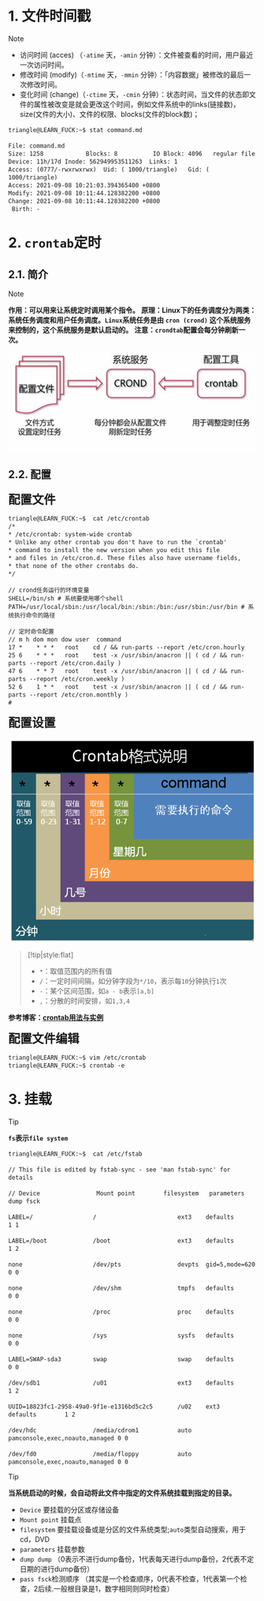 # 1. 文件时间戳

> [!note]
> - 访问时间 (acces) （`-atime` 天，`-amin` 分钟）：文件被查看的时间，用户最近一次访问时间。
> - 修改时间 (modify)（`-mtime` 天，`-mmin` 分钟）：「内容数据」被修改的最后一次修改时间。
> - 变化时间 (change)（`-ctime` 天，`-cmin` 分钟）：状态时间，当文件的状态即文件的属性被改变是就会更改这个时间，例如文件系统中的links(链接数)，size(文件的大小)、文件的权限、blocks(文件的block数)；

```term
triangle@LEARN_FUCK:~$ stat command.md

File: command.md
Size: 1258            Blocks: 8          IO Block: 4096   regular file
Device: 11h/17d Inode: 562949953511263  Links: 1
Access: (0777/-rwxrwxrwx)  Uid: ( 1000/triangle)   Gid: ( 1000/triangle)
Access: 2021-09-08 10:21:03.394365400 +0800
Modify: 2021-09-08 10:11:44.128382200 +0800
Change: 2021-09-08 10:11:44.128382200 +0800
 Birth: -
```
# 2. `crontab`定时

## 2.1. 简介

> [!note]
> **作用：可以用来让系统定时调用某个指令。**
> **原理：Linux下的任务调度分为两类：系统任务调度和用户任务调度。`Linux`系统任务是由 `cron (crond)` 这个系统服务来控制的，这个系统服务是默认启动的。**
> **注意：`crondtab`配置会每分钟刷新一次。**

<p style="text-align:center;"><img src="../../image/linux/crontab_struction.jpg" align="middle" /></p>

## 2.2. 配置

<span style="font-size:24px;font-weight:bold" class="section2">配置文件</span>

```term
triangle@LEARN_FUCK:~$  cat /etc/crontab
/*
* /etc/crontab: system-wide crontab
* Unlike any other crontab you don't have to run the `crontab'
* command to install the new version when you edit this file
* and files in /etc/cron.d. These files also have username fields,
* that none of the other crontabs do.
*/

// crond任务运行的环境变量
SHELL=/bin/sh # 系统要使用哪个shell
PATH=/usr/local/sbin:/usr/local/bin:/sbin:/bin:/usr/sbin:/usr/bin # 系统执行命令的路径

// 定时命令配置
// m h dom mon dow user  command
17 *    * * *   root    cd / && run-parts --report /etc/cron.hourly
25 6    * * *   root    test -x /usr/sbin/anacron || ( cd / && run-parts --report /etc/cron.daily )
47 6    * * 7   root    test -x /usr/sbin/anacron || ( cd / && run-parts --report /etc/cron.weekly )
52 6    1 * *   root    test -x /usr/sbin/anacron || ( cd / && run-parts --report /etc/cron.monthly )
#
```

<span style="font-size:24px;font-weight:bold" class="section2">配置设置</span>

<p style="text-align:center;"><img src="../../image/linux/crontab.png" align="middle" /></p>

> [!tip|style:flat]
> - `*`：取值范围内的所有值
> - `/`：一定时间间隔，如分钟字段为`*/10`，表示每`10`分钟执行`1`次
> - `-`：某个区间范围，如`a - b`表示`[a,b]`
> - `,`：分散的时间安排，如`1,3,4`

**参考博客：[crontab用法与实例](https://www.linuxprobe.com/how-to-crontab.html)**

<span style="font-size:24px;font-weight:bold" class="section2">配置文件编辑</span>

```term
triangle@LEARN_FUCK:~$ vim /etc/crontab
triangle@LEARN_FUCK:~$ crontab -e
```

# 3. 挂载

> [!tip]
> **`fs`表示`file system`**

```term
triangle@LEARN_FUCK:~$  cat /etc/fstab

// This file is edited by fstab-sync - see 'man fstab-sync' for details

// Device                Mount point        filesystem   parameters  dump fsck

LABEL=/                 /                       ext3    defaults        1 1

LABEL=/boot             /boot                   ext3    defaults        1 2

none                    /dev/pts                devpts  gid=5,mode=620  0 0

none                    /dev/shm                tmpfs   defaults        0 0

none                    /proc                   proc    defaults        0 0

none                    /sys                    sysfs   defaults        0 0

LABEL=SWAP-sda3         swap                    swap    defaults        0 0

/dev/sdb1               /u01                    ext3    defaults        1 2

UUID=18823fc1-2958-49a0-9f1e-e1316bd5c2c5       /u02    ext3    defaults        1 2

/dev/hdc                /media/cdrom1           auto    pamconsole,exec,noauto,managed 0 0

/dev/fd0                /media/floppy           auto    pamconsole,exec,noauto,managed 0 0
```

> [!tip]
> **当系统启动的时候，会自动将此文件中指定的文件系统挂载到指定的目录。**
> - `Device` 要挂载的分区或存储设备
> - `Mount point` 挂载点
> - `filesystem` 要挂载设备或是分区的文件系统类型;`auto`类型自动搜索，用于cd，DVD
> - `parameters` 挂载参数
> - `dump dump` （0表示不进行dump备份，1代表每天进行dump备份，2代表不定日期的进行dump备份）
> - `pass fsck`检测顺序 （其实是一个检查顺序，0代表不检查，1代表第一个检查，2后续.一般根目录是1，数字相同则同时检查）